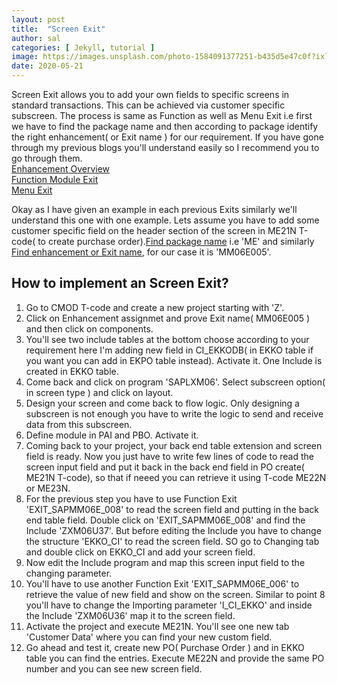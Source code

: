 ```yaml
---
layout: post
title:  "Screen Exit"
author: sal
categories: [ Jekyll, tutorial ]
image: https://images.unsplash.com/photo-1584091377251-b435d5e47c0f?ixlib=rb-1.2.1&ixid=eyJhcHBfaWQiOjEyMDd9&auto=format&fit=crop&w=500&q=60
date: 2020-05-21
---
```

Screen Exit allows you to add your own fields to specific screens in standard transactions. This can be achieved via customer specific subscreen. The process is same as Function as well as Menu Exit i.e first we have to find the package name and then according to package identify the right enhancement( or Exit name ) for our requirement. If you have gone through my previous blogs you'll understand easily so I recommend you to go through them.
<br><a href="/enhancements">Enhancement Overview</a>
<br><a href="/function-module-exit">Function Module Exit</a>
<br><a href="/menu-exit">Menu Exit</a>

Okay as I have given an example in each previous Exits similarly we'll understand this one with one example. Lets assume you have to add some customer specific field on the header section of the screen in ME21N T-code( to create purchase order).<a href="#exactline">Find package name</a> i.e 'ME' and similarly <a href="exactline1">Find enhancement or Exit name</a>, for our case it is 'MM06E005'.

## How to implement an Screen Exit?
1. Go to CMOD T-code and create a new project starting with 'Z'.
2. Click on Enhancement assignmet and prove Exit name( MM06E005 ) and then click on components.
3. You'll see two include tables at the bottom choose according to your requirement here I'm adding new field in CI_EKKODB( in EKKO table if you want you can add in EKPO table instead). Activate it. One Include is created in EKKO table.
4. Come back and click on program 'SAPLXM06'. Select subscreen option( in screen type ) and click on layout.
5. Design your screen and come back to flow logic. Only designing a subscreen is not enough you have to write the logic to send and receive data from this subscreen.
6. Define module in PAI and PBO. Activate it.
7. Coming back to your project, your back end table extension and screen field is ready. Now you just have to write few lines of code to read the screen input field and put it back in the back end field in PO create( ME21N T-code), so that if neeed you can retrieve it using T-code ME22N or ME23N.
8. For the previous step you have to use Function Exit 'EXIT_SAPMM06E_008' to read the screen field and putting in the back end table field. Double click on 'EXIT_SAPMM06E_008' and find the Include 'ZXM06U37'. But before editing the Include you have to change the structure 'EKKO_CI' to read the screen field. SO go to Changing tab and double click on EKKO_CI and add your screen field.
9. Now edit the Include program and map this screen input field to the changing parameter.
10. You'll have to use another Function Exit 'EXIT_SAPMM06E_006' to retrieve the value of new field and show on the screen. Similar to point 8 you'll have to change the Importing parameter 'I_CI_EKKO' and inside the Include 'ZXM06U36' map it to the screen field.
11. Activate the project and execute ME21N. You'll see one new tab 'Customer Data' where you can find your new custom field.
12. Go ahead and test it, create new PO( Purchase Order ) and in EKKO table you can find the entries. Execute ME22N and provide the same PO number and you can see new screen field.
